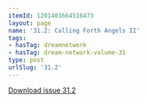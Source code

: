 ```yaml
---
itemId: 1201403664516473
layout: page
name: '31.2: Calling Forth Angels II'
tags:
- hasTag: dreamnetwork
- hasTag: dream-network-volume-31
type: post
urlSlug: '31.2'
---
```

<a href="files/pdfs/Volume_31/31.2_angels_II.pdf" download="">Download issue 31.2</a>